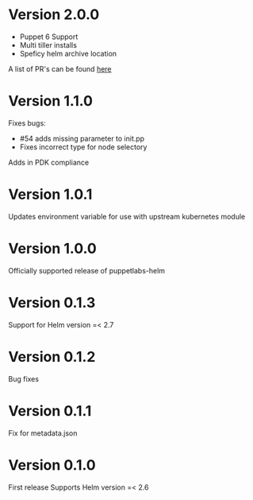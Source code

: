 # Version 2.0.0
- Puppet 6 Support
- Multi tiller installs
- Speficy helm archive location

A list of PR's can be found [here](https://github.com/puppetlabs/puppetlabs-helm/milestone/2?closed=1)

# Version 1.1.0

Fixes bugs:
- #54 adds missing parameter to init.pp
- Fixes incorrect type for node selectory

Adds in PDK compliance

# Version 1.0.1
Updates environment variable for use with upstream kubernetes module

# Version 1.0.0
Officially supported release of puppetlabs-helm

# Version 0.1.3
Support for Helm version =< 2.7

# Version 0.1.2
Bug fixes

# Version 0.1.1
Fix for metadata.json

# Version 0.1.0
First release
Supports Helm version =< 2.6

